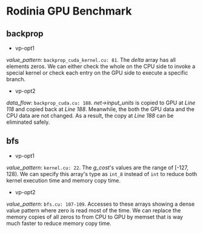 # Rodinia GPU Benchmark

## backprop

- vp-opt1

*value_pattern*: `backprop_cuda_kernel.cu: 81`. The *delta* array has all elements zeros. We can either check the whole on the CPU side to invoke a special kernel or check each entry on the GPU side to execute a specific branch. 

- vp-opt2

*data_flow*: `backprop_cuda.cu: 188`. *net->input_units* is copied to GPU at *Line 118* and copied back at *Line 188*. Meanwhile, the both the GPU data and the CPU data are not changed. As a result, the copy at *Line 188* can be eliminated safely.

## bfs

- vp-opt1

*value_pattern*: `kernel.cu: 22`. The *g_cost*'s values are the range of [-127, 128). We can specify this array's type as `int_8` instead of `int` to reduce both kernel execution time and memory copy time.

- vp-opt2

*value_pattern*: `bfs.cu: 107-109`. Accesses to these arrays showing a dense value pattern where zero is read most of the time. We can replace the memory copies of all zeros to from CPU to GPU by memset that is way much faster to reduce memory copy time.